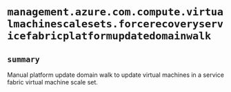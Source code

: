 # `management.azure.com.compute.virtualmachinescalesets.forcerecoveryservicefabricplatformupdatedomainwalk`

## `summary`
Manual platform update domain walk to update virtual machines in a service fabric virtual machine scale set.


